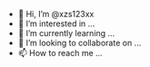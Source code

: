 - 👋 Hi, I’m @xzs123xx
- 👀 I’m interested in ...
- 🌱 I’m currently learning ...
- 💞️ I’m looking to collaborate on ...
- 📫 How to reach me ...

<!---
xzs123xx/xzs123xx is a ✨ special ✨ repository because its `README.md` (this file) appears on your GitHub profile.
You can click the Preview link to take a look at your changes.
--->
